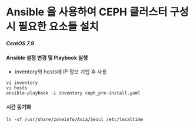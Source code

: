 # Ansible 을 사용하여 CEPH 클러스터 구성 시 필요한 요소들 설치
***CentOS 7.9***

#### Ansible 설정 변경 및 Playbook 실행
- inventory와 hosts에 IP 정보 기입 후 사용
```
vi inventory
vi hosts
ansible-playbook -i inventory ceph_pre-install.yaml
```

#### 시간 동기화
```
ln -sf /usr/share/zoneinfo/Asia/Seoul /etc/localtime
```
